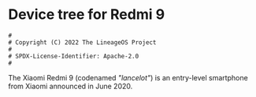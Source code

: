 # Device tree for Redmi 9

```
#
# Copyright (C) 2022 The LineageOS Project
#
# SPDX-License-Identifier: Apache-2.0
#
```

The Xiaomi Redmi 9 (codenamed _"lancelot"_) is an entry-level smartphone from Xiaomi announced in June 2020.
